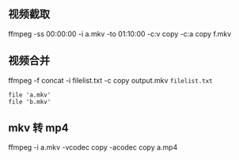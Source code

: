 ## 视频截取
ffmpeg -ss 00:00:00 -i a.mkv -to 01:10:00 -c:v copy -c:a copy  f.mkv
## 视频合并
ffmpeg -f concat -i filelist.txt -c copy output.mkv
`filelist.txt`
```
file 'a.mkv'
file 'b.mkv'
```
## mkv 转 mp4

ffmpeg -i a.mkv -vcodec copy -acodec copy a.mp4
